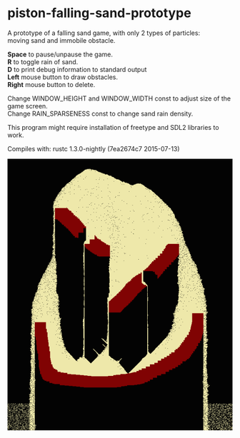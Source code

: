 # piston-falling-sand-prototype

A prototype of a falling sand game, with only 2 types of particles:  
moving sand and immobile obstacle.

**Space** to pause/unpause the game.  
**R** to toggle rain of sand.  
**D** to print debug information to standard output  
**Left** mouse button to draw obstacles.  
**Right** mouse button to delete.  

Change WINDOW_HEIGHT and WINDOW_WIDTH const to adjust size of the game screen.  
Change RAIN_SPARSENESS const to change sand rain density.  

This program might require installation of freetype and SDL2 libraries to work.

Compiles with: rustc 1.3.0-nightly (7ea2674c7 2015-07-13)

![Screenshot](screenshot.png?raw=true "Screenshot")
